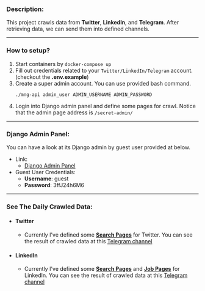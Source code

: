 ### Description:
This project crawls data from **Twitter**, **LinkedIn**, and **Telegram**.
After retrieving data, we can send them into defined channels.

---
### How to setup?
1. Start containers by ``docker-compose up``
2. Fill out credentials related to your ``Twitter/LinkedIn/Telegram`` account. (checkout the **.env.example**)
3. Create a super admin account. You can use provided bash command. 
   ```shell
   ./mng-api admin_user ADMIN_USERNAME ADMIN_PASSWORD
   ```
4. Login into Django admin panel and define some pages for crawl. Notice that the admin page address is ``/secret-admin/``

---
### Django Admin Panel:
You can have a look at its Django admin by guest user provided at below.

- Link:
    * [Django Admin Panel](https://social.m-gh.com/secret-admin/)
- Guest User Credentials:
    * **Username**: guest
    * **Password**: 3ffJ24h6M6

---
### See The Daily Crawled Data:
- #### Twitter
    * Currently I've defined some [**Search Pages**](https://social.m-gh.com/secret-admin/twitter/searchpage/) for Twitter.
    You can see the result of crawled data at this [Telegram channel](https://t.me/twitter_crawler)

- #### LinkedIn
    * Currently I've defined some [**Search Pages**](https://social.m-gh.com/secret-admin/linkedin/expressionsearch/) and [**Job Pages**](https://social.m-gh.com/secret-admin/linkedin/jobpage/) for LinkedIn.
    You can see the result of crawled data at this [Telegram channel](https://t.me/linkedin_crawler)
